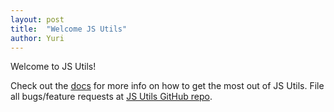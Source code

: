 ```yaml
---
layout: post
title:  "Welcome JS Utils"
author: Yuri
---
```

Welcome to JS Utils!

Check out the [docs][docs] for more info on how to get the most out of JS Utils. File all bugs/feature requests at [JS Utils GitHub repo][jsUtilsRepo].

[docs]:     /js-utils/docs
[jsUtilsRepo]:https://github.com/lukov-io/js-utils
